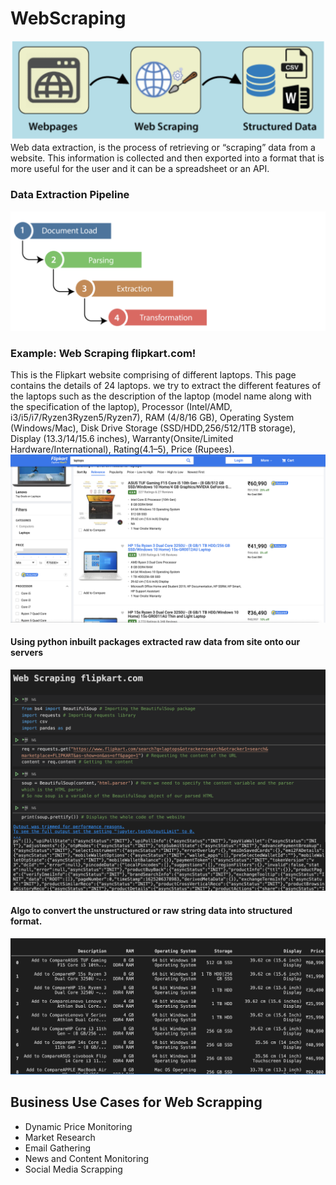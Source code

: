 # WebScraping
<img src="./scraping.png">
Web data extraction, is the process of retrieving or “scraping” data from a website. This information is collected and then exported into a format that is more useful for the user and it can be a spreadsheet or an API.

### Data Extraction Pipeline
<img src="./ScrapingProcess.png">

### Example: Web Scraping flipkart.com!
This is the Flipkart website comprising of different laptops. This page contains the details of 24 laptops. we try to extract the different features of the laptops such as the description of the laptop (model name along with the specification of the laptop), Processor (Intel/AMD, i3/i5/i7/Ryzen3Ryzen5/Ryzen7), RAM (4/8/16 GB), Operating System (Windows/Mac), Disk Drive Storage (SSD/HDD,256/512/1TB storage), Display (13.3/14/15.6 inches), Warranty(Onsite/Limited Hardware/International), Rating(4.1–5), Price (Rupees).
<img src="./Flipkart.png">

#### Using python inbuilt packages extracted raw data from site onto our servers 

<img src="./flipkartscrap.png">

#### Algo to convert the unstructured or raw string data into structured format. 
<img src="output1.png">

## Business Use Cases for Web Scrapping 

- Dynamic Price Monitoring
- Market Research
- Email Gathering     
- News and Content Monitoring
- Social Media Scrapping           
